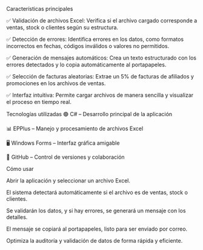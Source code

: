 Características principales

✅ Validación de archivos Excel: Verifica si el archivo cargado corresponde a ventas, stock o clientes según su estructura.

✅ Detección de errores: Identifica errores en los datos, como formatos incorrectos en fechas, códigos inválidos o valores no permitidos.

✅ Generación de mensajes automáticos: Crea un texto estructurado con los errores detectados y lo copia automáticamente al portapapeles.

✅ Selección de facturas aleatorias: Extrae un 5% de facturas de afiliados y promociones en los archivos de ventas.

✅ Interfaz intuitiva: Permite cargar archivos de manera sencilla y visualizar el proceso en tiempo real.


Tecnologías utilizadas
🟢 C# – Desarrollo principal de la aplicación

📊 EPPlus – Manejo y procesamiento de archivos Excel

🖥️ Windows Forms – Interfaz gráfica amigable

📌 GitHub – Control de versiones y colaboración


Cómo usar

Abrir la aplicación y seleccionar un archivo Excel.

El sistema detectará automáticamente si el archivo es de ventas, stock o clientes.

Se validarán los datos, y si hay errores, se generará un mensaje con los detalles.

El mensaje se copiará al portapapeles, listo para ser enviado por correo.

Optimiza la auditoría y validación de datos de forma rápida y eficiente.
